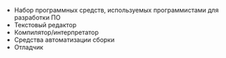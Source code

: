  - Набор программных средств, используемых программистами для разработки ПО
 - Текстовый редактор
 - Компилятор/интерпретатор
 - Средства автоматизации сборки
 - Отладчик